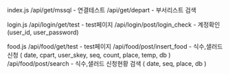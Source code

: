 index.js
/api/get/mssql - 연결테스트
/api/get/depart - 부서리스트 검색

login.js
/api/login/get/test - test페이지
/api/login/post/login_check - 계정확인 (user_id, user_password)


food.js
/api/food/get/test - test페이지
/api/food/post/insert_food - 식수,샐러드신청 ( date, cpart, user_skey, seq, count, place, temp, db )
/api/food/post/search - 식수,샐러드 신청현황 검색 ( date, seq, place, db )
